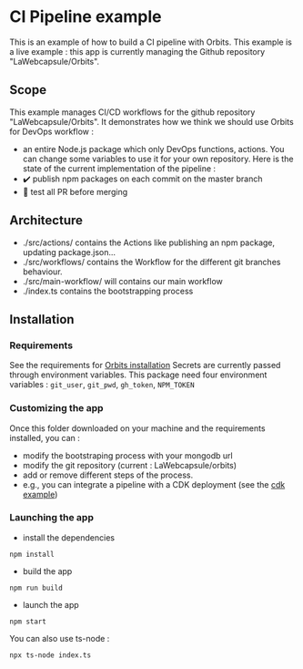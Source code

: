 # CI Pipeline example

This is an example of how to build a CI pipeline with Orbits.
This example is a live example : this app is currently managing the Github repository "LaWebcapsule/Orbits". 

## Scope

This example manages CI/CD workflows for the github repository "LaWebcapsule/Orbits".
It demonstrates how we think we should use Orbits for DevOps workflow :
- an entire Node.js package which only DevOps functions, actions.
You can change some variables to use it for your own repository.
Here is the state of the current implementation of the pipeline :
- :heavy_check_mark: publish npm packages on each commit on the master branch
- :construction_worker: test all PR before merging

## Architecture
- ./src/actions/ contains the Actions like publishing an npm package, updating package.json...
- ./src/workflows/ contains the Workflow for the different git branches behaviour.
- ./src/main-workflow/ will contains our main workflow
- ./index.ts contains the bootstrapping process

## Installation


### Requirements

See the requirements for [Orbits installation](./../../../README.md)
Secrets are currently passed through environment variables.
This package need four environment variables : `git_user`, `git_pwd`, `gh_token`, `NPM_TOKEN`

### Customizing the app

Once this folder downloaded on your machine and the requirements installed, you can :
- modify the bootstraping process with your mongodb url
- modify the git repository (current : LaWebcapsule/orbits)
- add or remove different steps of the process.
- e.g., you can integrate a pipeline with a CDK deployment (see the [cdk example](./../git-cdk-s3/README.md))



### Launching the app

- install the dependencies
```console
npm install
```
- build the app
```console
npm run build
```
- launch the app
```console
npm start
```

You can also use ts-node :
```console
npx ts-node index.ts
```